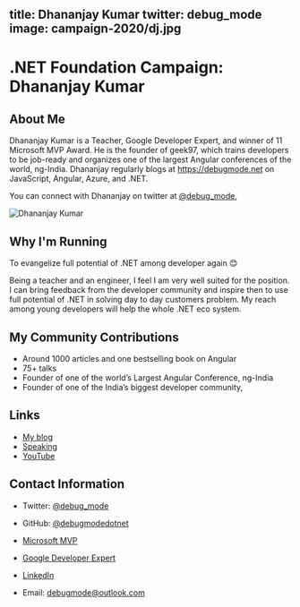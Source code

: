 title: Dhananjay Kumar
twitter: debug_mode
image: campaign-2020/dj.jpg
---

# .NET Foundation Campaign: Dhananjay Kumar

## About Me

Dhananjay Kumar is a Teacher, Google Developer Expert, and winner of 11 Microsoft MVP Award. He is the founder of geek97, which trains developers to be job-ready and organizes one of the largest Angular conferences of the world, ng-India. Dhananjay regularly blogs at https://debugmode.net on JavaScript, Angular, Azure, and .NET.

 You can connect with Dhananjay on twitter at  [@debug_mode](https://www.twitter.com/debg_mode), 

![Dhananjay Kumar]( https://mvp.microsoft.com/en-us/PublicProfile/Photo/4028360)

## Why I'm Running

To evangelize full potential of .NET among developer again 😊 

Being a teacher and an engineer, I feel I am very well suited for the position. I can bring feedback from the developer community and inspire then to use full potential of .NET in solving day to day customers problem.  My reach among young developers will help the whole .NET eco system.

## My Community Contributions


*  Around 1000 articles and one bestselling book on Angular
*  75+ talks  
*  Founder of one of the world’s Largest Angular Conference, ng-India
*  Founder of one of the India’s biggest developer community, <geek97/>

## Links

* [My blog]( https://debugmode.net/)
* [Speaking]( https://debugmode.net/speaking/)
* [YouTube]( https://www.youtube.com/c/geek97)

## Contact Information

* Twitter: [@debug_mode]( https://twitter.com/debug_mode)
* GitHub: [@debugmodedotnet]( https://github.com/debugmodedotnet)
* [Microsoft MVP]( https://developers.google.com/community/experts/directory/profile/profile-dhananjay_kumar)
* [Google Developer Expert ]( https://mvp.microsoft.com/en-us/PublicProfile/4028360?fullName=Dhananjay%20Kumar)

* [LinkedIn]( https://www.linkedin.com/in/dhananjaykumar07/)
* Email: [debugmode@outlook.com](mailto:debugmode@outlook.com)